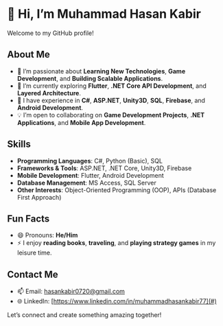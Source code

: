 # 👋 Hi, I’m Muhammad Hasan Kabir  

Welcome to my GitHub profile!  

## About Me  
- 👀 I’m passionate about **Learning New Technologies**, **Game Development**, and **Building Scalable Applications**.  
- 🌱 I’m currently exploring **Flutter**, **.NET Core API Development**, and **Layered Architecture**.  
- 💼 I have experience in **C#**, **ASP.NET**, **Unity3D**, **SQL**, **Firebase**, and **Android Development**.  
- 💡 I’m open to collaborating on **Game Development Projects**, **.NET Applications**, and **Mobile App Development**.  

## Skills  
- **Programming Languages**: C#, Python (Basic), SQL  
- **Frameworks & Tools**: ASP.NET, .NET Core, Unity3D, Firebase  
- **Mobile Development**: Flutter, Android Development  
- **Database Management**: MS Access, SQL Server  
- **Other Interests**: Object-Oriented Programming (OOP), APIs (Database First Approach)  

## Fun Facts  
- 😄 Pronouns: **He/Him**  
- ⚡ I enjoy **reading books**, **traveling**, and **playing strategy games** in my leisure time.  

## Contact Me  
- 📫 Email: [hasankabir0720@gmail.com](#)
- 🌐 LinkedIn: [https://www.linkedin.com/in/muhammadhasankabir77](#)  

Let’s connect and create something amazing together!  

<!---
HasanKabir77/HasanKabir77 is a ✨ special ✨ repository because its `README.md` (this file) appears on your GitHub profile.
You can click the Preview link to take a look at your changes.
--->
